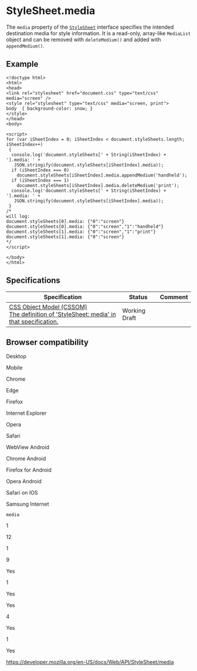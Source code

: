 StyleSheet.media
================

The `media` property of the [`StyleSheet`](../stylesheet) interface specifies the intended destination media for style information. It is a read-only, array-like `MediaList` object and can be removed with `deleteMedium()` and added with `appendMedium()`.

Example
-------

    <!doctype html>
    <html>
    <head>
    <link rel="stylesheet" href="document.css" type="text/css" media="screen" />
    <style rel="stylesheet" type="text/css" media="screen, print">
    body  { background-color: snow; }
    </style>
    </head>
    <body>

    <script>
    for (var iSheetIndex = 0; iSheetIndex < document.styleSheets.length; iSheetIndex++)
     {
      console.log('document.styleSheets[' + String(iSheetIndex) + '].media: ' +
       JSON.stringify(document.styleSheets[iSheetIndex].media));
      if (iSheetIndex === 0)
        document.styleSheets[iSheetIndex].media.appendMedium('handheld');
      if (iSheetIndex === 1)
        document.styleSheets[iSheetIndex].media.deleteMedium('print');
      console.log('document.styleSheets[' + String(iSheetIndex) + '].media: ' +
       JSON.stringify(document.styleSheets[iSheetIndex].media));
     }
    /*
    will log:
    document.styleSheets[0].media: {"0":"screen"}
    document.styleSheets[0].media: {"0":"screen","1":"handheld"}
    document.styleSheets[1].media: {"0":"screen","1":"print"}
    document.styleSheets[1].media: {"0":"screen"}
    */
    </script>

    </body>
    </html>

Specifications
--------------

<table><thead><tr class="header"><th>Specification</th><th>Status</th><th>Comment</th></tr></thead><tbody><tr class="odd"><td><a href="https://drafts.csswg.org/cssom/#dom-stylesheet-media">CSS Object Model (CSSOM)<br />
<span class="small">The definition of 'StyleSheet: media' in that specification.</span></a></td><td><span class="spec-wd">Working Draft</span></td><td></td></tr></tbody></table>

Browser compatibility
---------------------

Desktop

Mobile

Chrome

Edge

Firefox

Internet Explorer

Opera

Safari

WebView Android

Chrome Android

Firefox for Android

Opera Android

Safari on IOS

Samsung Internet

`media`

1

12

1

9

Yes

1

Yes

Yes

4

Yes

1

Yes

<a href="https://developer.mozilla.org/en-US/docs/Web/API/StyleSheet/media" class="_attribution-link">https://developer.mozilla.org/en-US/docs/Web/API/StyleSheet/media</a>

